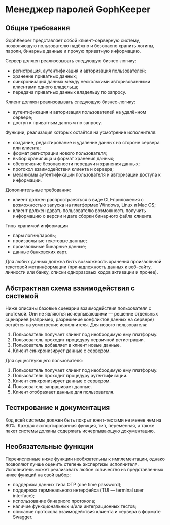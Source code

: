 # Менеджер паролей GophKeeper

## Общие требования

GophKeeper представляет собой клиент-серверную систему, позволяющую пользователю надёжно и безопасно хранить логины, пароли, бинарные данные и прочую приватную информацию.

Сервер должен реализовывать следующую бизнес-логику:

- регистрация, аутентификация и авторизация пользователей;
- хранение приватных данных;
- синхронизация данных между несколькими авторизованными клиентами одного владельца;
- передача приватных данных владельцу по запросу.

Клиент должен реализовывать следующую бизнес-логику:

- аутентификация и авторизация пользователей на удалённом сервере;
- доступ к приватным данным по запросу.

Функции, реализация которых остаётся на усмотрение исполнителя:

- создание, редактирование и удаление данных на стороне сервера или клиента;
- формат регистрации нового пользователя;
- выбор хранилища и формат хранения данных;
- обеспечение безопасности передачи и хранения данных;
- протокол взаимодействия клиента и сервера;
- механизмы аутентификации пользователя и авторизации доступа к информации.

Дополнительные требования:

- клиент должен распространяться в виде CLI-приложения с возможностью запуска на платформах Windows, Linux и Mac OS;
- клиент должен давать пользователю возможность получить информацию о версии и дате сборки бинарного файла клиента.

Типы хранимой информации

- пары логин/пароль;
- произвольные текстовые данные;
- произвольные бинарные данные;
- данные банковских карт.

Для любых данных должна быть возможность хранения произвольной текстовой метаинформации (принадлежность данных к веб-сайту, личности или банку, списки одноразовых кодов активации и прочее).

## Абстрактная схема взаимодействия с системой

Ниже описаны базовые сценарии взаимодействия пользователя с системой. Они не являются исчерпывающими — решение отдельных сценариев (например, разрешение конфликтов данных на сервере) остаётся на усмотрение исполнителя.
Для нового пользователя:

1. Пользователь получает клиент под необходимую ему платформу.
2. Пользователь проходит процедуру первичной регистрации.
3. Пользователь добавляет в клиент новые данные.
4. Клиент синхронизирует данные с сервером.

Для существующего пользователя:

1. Пользователь получает клиент под необходимую ему платформу.
2. Пользователь проходит процедуру аутентификации.
3. Клиент синхронизирует данные с сервером.
4. Пользователь запрашивает данные.
5. Клиент отображает данные для пользователя.

## Тестирование и документация

Код всей системы должен быть покрыт юнит-тестами не менее чем на 80%. Каждая экспортированная функция, тип, переменная, а также пакет системы должны содержать исчерпывающую документацию.

## Необязательные функции
Перечисленные ниже функции необязательны к имплементации, однако позволяют лучше оценить степень экспертизы исполнителя. Исполнитель может реализовать любое количество из представленных ниже функций на свой выбор:

- поддержка данных типа OTP (one time password);
- поддержка терминального интерфейса (TUI — terminal user interface);
- использование бинарного протокола;
- наличие функциональных и/или интеграционных тестов;
- описание протокола взаимодействия клиента и сервера в формате Swagger.